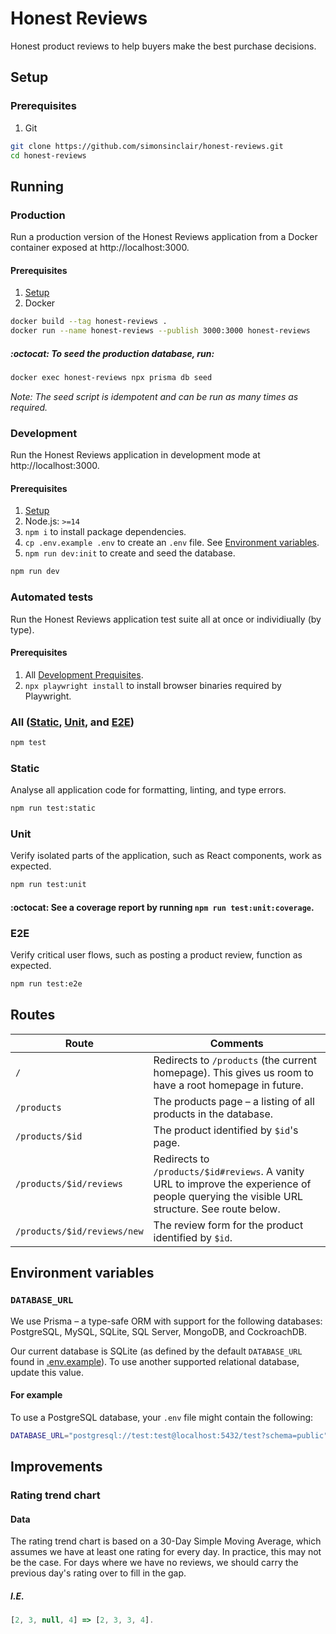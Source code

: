 # Honest Reviews

Honest product reviews to help buyers make the best purchase decisions.

## Setup

### Prerequisites

1. Git

```sh
git clone https://github.com/simonsinclair/honest-reviews.git
cd honest-reviews
```

## Running

### Production

Run a production version of the Honest Reviews application from a Docker container exposed at http://localhost:3000.

#### Prerequisites

1. [Setup](#setup)
2. Docker

```sh
docker build --tag honest-reviews .
docker run --name honest-reviews --publish 3000:3000 honest-reviews
```

##### :octocat: To seed the production database, run:

```sh
docker exec honest-reviews npx prisma db seed
```

_Note: The seed script is idempotent and can be run as many times as required._

### Development

Run the Honest Reviews application in development mode at http://localhost:3000.

#### Prerequisites

1. [Setup](#setup)
2. Node.js: `>=14`
3. `npm i` to install package dependencies.
4. `cp .env.example .env` to create an `.env` file. See [Environment variables](#environment-variables).
5. `npm run dev:init` to create and seed the database.

```sh
npm run dev
```

### Automated tests

Run the Honest Reviews application test suite all at once or individiually (by type).

#### Prerequisites

1. All [Development Prequisites](#prerequisites-2).
2. `npx playwright install` to install browser binaries required by Playwright.

### All ([Static](#static), [Unit](#unit), and [E2E](#e2e))

```sh
npm test
```

### Static

Analyse all application code for formatting, linting, and type errors.

```sh
npm run test:static
```

### Unit

Verify isolated parts of the application, such as React components, work as expected.

```sh
npm run test:unit
```

#### :octocat: See a coverage report by running `npm run test:unit:coverage`.

### E2E

Verify critical user flows, such as posting a product review, function as expected.

```sh
npm run test:e2e
```

## Routes

| Route                       | Comments                                                                                                                                    |
| --------------------------- | ------------------------------------------------------------------------------------------------------------------------------------------- |
| `/`                         | Redirects to `/products` (the current homepage). This gives us room to have a root homepage in future.                                      |
| `/products`                 | The products page – a listing of all products in the database.                                                                              |
| `/products/$id`             | The product identified by `$id`'s page.                                                                                                     |
| `/products/$id/reviews`     | Redirects to `/products/$id#reviews`. A vanity URL to improve the experience of people querying the visible URL structure. See route below. |
| `/products/$id/reviews/new` | The review form for the product identified by `$id`.                                                                                        |

## Environment variables

### `DATABASE_URL`

We use Prisma – a type-safe ORM with support for the following databases: PostgreSQL, MySQL, SQLite, SQL Server, MongoDB, and CockroachDB.

Our current database is SQLite (as defined by the default `DATABASE_URL` found in [.env.example](.env.example)). To use another supported relational database, update this value.

#### For example

To use a PostgreSQL database, your `.env` file might contain the following:

```sh
DATABASE_URL="postgresql://test:test@localhost:5432/test?schema=public"
```

## Improvements

### Rating trend chart

#### Data

The rating trend chart is based on a 30-Day Simple Moving Average, which assumes we have at least one rating for every day. In practice, this may not be the case. For days where we have no reviews, we should carry the previous day's rating over to fill in the gap.

##### I.E.

```ts
[2, 3, null, 4] => [2, 3, 3, 4].
```
